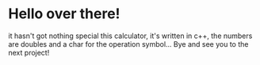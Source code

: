 # Hello over there!
it hasn't got nothing special this calculator, it's written in c++, the numbers are doubles and a char for the operation symbol...
Bye and see you to the next project!

